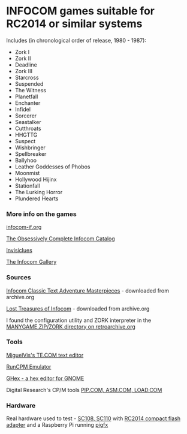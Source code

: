 # INFOCOM games suitable for RC2014 or similar systems

Includes (in chronological order of release, 1980 - 1987):
- Zork I
- Zork II
- Deadline
- Zork III
- Starcross
- Suspended
- The Witness
- Planetfall
- Enchanter
- Infidel
- Sorcerer
- Seastalker
- Cutthroats
- HHGTTG
- Suspect
- Wishbringer
- Spellbreaker
- Ballyhoo
- Leather Goddesses of Phobos
- Moonmist
- Hollywood Hijinx
- Stationfall
- The Lurking Horror
- Plundered Hearts

### More info on the games

[infocom-if.org](http://www.infocom-if.org/games/games.html)

[The Obsessively Complete Infocom Catalog](https://eblong.com/infocom/)

[Invisiclues](http://www.ifarchive.org/indexes/if-archive/infocom/hints/invisiclues/)

[The Infocom Gallery](https://gallery.guetech.org/index.html)

### Sources 

[Infocom Classic Text Adventure Masterpieces](https://archive.org/details/InfocomClassicTextAdventureMasterpieces1996JewelCaseArt) - downloaded from archive.org

[Lost Treasures of Infocom](https://archive.org/details/lost-treasures-of-infocom) - downloaded from archive.org

I found the configuration utility and ZORK interpreter in the [MANYGAME.ZIP/ZORK directory on retroarchive.org](http://www.retroarchive.org/cpm/games/games.htm)

### Tools

[MiguelVis's TE.COM text editor](https://github.com/MiguelVis/te)

[RunCPM Emulator](https://github.com/MockbaTheBorg/RunCPM/)

[GHex - a hex editor for GNOME](https://wiki.gnome.org/Apps/Ghex)

Digital Research's CP/M tools [PIP.COM, ASM.COM, LOAD.COM](http://www.gaby.de/cpm/manuals/archive/cpm22htm/ch1.htm)

### Hardware

Real hardware used to test - [SC108, SC110](https://smallcomputercentral.com/kits/) with [RC2014 compact flash adapter](https://rc2014.co.uk/modules/compact-flash-module/) and a Raspberry Pi running [pigfx](https://github.com/fbergama/pigfx)
